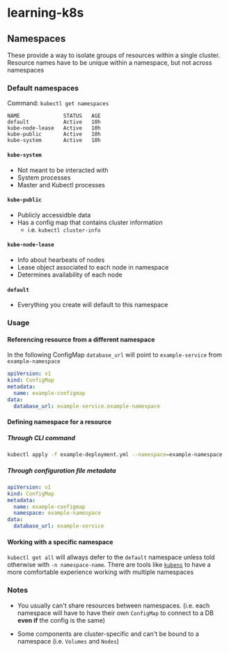 # learning-k8s

## Namespaces

These provide a way to isolate groups of resources within a single cluster.
Resource names have to be unique within a namespace, but not across namespaces

### Default namespaces
Command: `kubectl get namespaces`

```logs
NAME              STATUS   AGE
default           Active   10h
kube-node-lease   Active   10h
kube-public       Active   10h
kube-system       Active   10h
```

#### `kube-system`
* Not meant to be interacted with
* System processes
* Master and Kubectl processes

#### `kube-public`
* Publicly accessidble data
* Has a config map that contains cluster information
    * i.e. `kubectl cluster-info`

#### `kube-node-lease`
* Info about hearbeats of nodes
* Lease object associated to each node in namespace
* Determines availability of each node

#### `default`
* Everything you create will default to this namespace

### Usage

#### Referencing resource from a different namespace

In the following ConfigMap `database_url` will point to `example-service` from `example-namespace`

```yml
apiVersion: v1
kind: ConfigMap
metadata:
  name: example-configmap
data:
  database_url: example-service.example-namespace
```

#### Defining namespace for a resource

##### Through CLI command
```sh
kubectl apply -f example-deployment.yml --namespace=example-namespace
``` 

##### Through configuration file metadata
```yml
apiVersion: v1
kind: ConfigMap
metadata:
  name: example-configmap
  namespace: example-namespace
data:
  database_url: example-service
```

#### Working with a specific namespace
`kubectl get all` will allways defer to the `default` namespace unless told otherwise with `-n namespace-name`.
There are tools like [`kubens`](https://github.com/ahmetb/kubectx) to have a more comfortable experience working with multiple namespaces

### Notes

* You usually can't share resources between namespaces. (i.e. each namespace will have to have their own `ConfigMap` to connect to a DB **even if** the config is the same)

* Some components are cluster-specific and can't be bound to a namespace (i.e. `Volumes` and `Nodes`)
